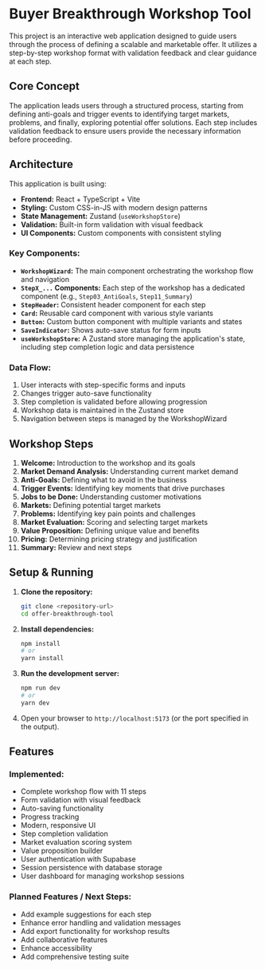 # Buyer Breakthrough Workshop Tool

This project is an interactive web application designed to guide users through the process of defining a scalable and marketable offer. It utilizes a step-by-step workshop format with validation feedback and clear guidance at each step.

## Core Concept

The application leads users through a structured process, starting from defining anti-goals and trigger events to identifying target markets, problems, and finally, exploring potential offer solutions. Each step includes validation feedback to ensure users provide the necessary information before proceeding.

## Architecture

This application is built using:

- **Frontend:** React + TypeScript + Vite
- **Styling:** Custom CSS-in-JS with modern design patterns
- **State Management:** Zustand (`useWorkshopStore`)
- **Validation:** Built-in form validation with visual feedback
- **UI Components:** Custom components with consistent styling

### Key Components:

- **`WorkshopWizard`:** The main component orchestrating the workshop flow and navigation
- **`StepX_...` Components:** Each step of the workshop has a dedicated component (e.g., `Step03_AntiGoals`, `Step11_Summary`)
- **`StepHeader`:** Consistent header component for each step
- **`Card`:** Reusable card component with various style variants
- **`Button`:** Custom button component with multiple variants and states
- **`SaveIndicator`:** Shows auto-save status for form inputs
- **`useWorkshopStore`:** A Zustand store managing the application's state, including step completion logic and data persistence

### Data Flow:

1. User interacts with step-specific forms and inputs
2. Changes trigger auto-save functionality
3. Step completion is validated before allowing progression
4. Workshop data is maintained in the Zustand store
5. Navigation between steps is managed by the WorkshopWizard

## Workshop Steps

1. **Welcome:** Introduction to the workshop and its goals
2. **Market Demand Analysis:** Understanding current market demand
3. **Anti-Goals:** Defining what to avoid in the business
4. **Trigger Events:** Identifying key moments that drive purchases
5. **Jobs to be Done:** Understanding customer motivations
6. **Markets:** Defining potential target markets
7. **Problems:** Identifying key pain points and challenges
8. **Market Evaluation:** Scoring and selecting target markets
9. **Value Proposition:** Defining unique value and benefits
10. **Pricing:** Determining pricing strategy and justification
11. **Summary:** Review and next steps

## Setup & Running

1. **Clone the repository:**
   ```bash
   git clone <repository-url>
   cd offer-breakthrough-tool
   ```

2. **Install dependencies:**
   ```bash
   npm install
   # or
   yarn install
   ```

3. **Run the development server:**
   ```bash
   npm run dev
   # or
   yarn dev
   ```

4. Open your browser to `http://localhost:5173` (or the port specified in the output).

## Features

### Implemented:
- Complete workshop flow with 11 steps
- Form validation with visual feedback
- Auto-saving functionality
- Progress tracking
- Modern, responsive UI
- Step completion validation
- Market evaluation scoring system
- Value proposition builder
- User authentication with Supabase
- Session persistence with database storage
- User dashboard for managing workshop sessions

### Planned Features / Next Steps:
- Add example suggestions for each step
- Enhance error handling and validation messages
- Add export functionality for workshop results
- Add collaborative features
- Enhance accessibility
- Add comprehensive testing suite

